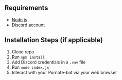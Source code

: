 ## Requirements

- [Node.js](http://nodejs.org/)
- [Discord](https://discordapp.com/) account

## Installation Steps (if applicable)

1. Clone repo
2. Run `npm install`
3. Add Discord credentials in a `.env` file
3. Run `node index.js`
4. Interact with your Pornote-bot via your web browser
